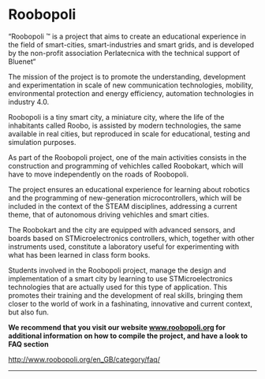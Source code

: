 # Roobopoli 

“Roobopoli ™ is a project that aims to create an educational experience in the field of smart-cities, smart-industries and smart grids, and is developed by the non-profit association Perlatecnica with the technical support of Bluenet“

The mission of the project is to promote the understanding, development and experimentation in scale of new communication technologies, mobility, environmental protection and energy efficiency, automation technologies in industry 4.0.

Roobopoli is a tiny smart city, a miniature city, where the life of the inhabitants called Roobo, is assisted by modern technologies, the same available in real cities, but reproduced in scale for educational, testing and simulation purposes.

As part of the Roobopoli project, one of the main activities consists in the construction and programming of vehichles called Roobokart, which will have to move independently on the roads of Roobopoli.

The project ensures an educational experience for learning about robotics and the programming of new-generation microcontrollers, which will be included in the context of the STEAM disciplines, addressing a current theme, that of autonomous driving vehichles and smart cities.

The Roobokart and the city are equipped with advanced sensors, and boards based on STMicroelectronics controllers, which, together with other instruments used, constitute a laboratory useful for experimenting with what has been learned in class form books.

Students involved in the Roobopoli project, manage the design and implementation of a smart city by learning to use STMicroelectronics technologies that are actually used for this type of application. This promotes their training and the development of real skills, bringing them closer to the world of work in a fashinating, innovative and current context, but also fun.

**We recommend that you visit our website www.roobopoli.org for additional information on how to compile the project, and have a look to FAQ section**

http://www.roobopoli.org/en_GB/category/faq/

---

